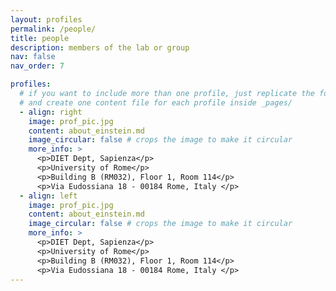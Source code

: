 ```yaml
---
layout: profiles
permalink: /people/
title: people
description: members of the lab or group
nav: false
nav_order: 7

profiles:
  # if you want to include more than one profile, just replicate the following block
  # and create one content file for each profile inside _pages/
  - align: right
    image: prof_pic.jpg
    content: about_einstein.md
    image_circular: false # crops the image to make it circular
    more_info: >
      <p>DIET Dept, Sapienza</p>
      <p>University of Rome</p>
      <p>Building B (RM032), Floor 1, Room 114</p>
      <p>Via Eudossiana 18 - 00184 Rome, Italy </p>
  - align: left
    image: prof_pic.jpg
    content: about_einstein.md
    image_circular: false # crops the image to make it circular
    more_info: >
      <p>DIET Dept, Sapienza</p>
      <p>University of Rome</p>
      <p>Building B (RM032), Floor 1, Room 114</p>
      <p>Via Eudossiana 18 - 00184 Rome, Italy </p>
---
```

